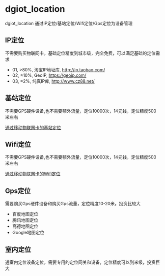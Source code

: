 # dgiot_location
 dgiot_location 通过IP定位/基站定位/Wifi定位/Gps定位为设备管理

## IP定位
不需要购买物联网卡，基础定位精度到城市级，完全免费，可以满足基础的定位需求
+ 01, >80%, 淘宝IP地址库, http://ip.taobao.com/
+ 02, ≈10%, GeoIP, https://geoip.com/
+ 03, ≈2%, 纯真IP库, http://www.cz88.net/

## 基站定位
不需要GPS硬件设备,也不需要额外流量，定位10000次，14元钱，定位精度500米左右

 [通过移动物联网卡的基站定位](https://open.iot.10086.cn/develop/expense/lbs/#/pathpay/pathpay)

## Wifi定位
不需要GPS硬件设备,也不需要额外流量，定位10000次，14元钱，定位精度500米左右

 [通过移动物联网卡的Wifi定位](https://open.iot.10086.cn/develop/expense/lbs/#/pathpay/pathpay)

## Gps定位
需要购买Gps硬件设备和购买Gps流量，定位精度10-20米，投资比较大
+ 百度地图定位
+ 腾讯地图定位
+ 高德地图定位
+ Google地图定位

## 室内定位
 通室内定位设备定位，需要专用的定位网关和设备，定位精度可以到米级，投资巨大
